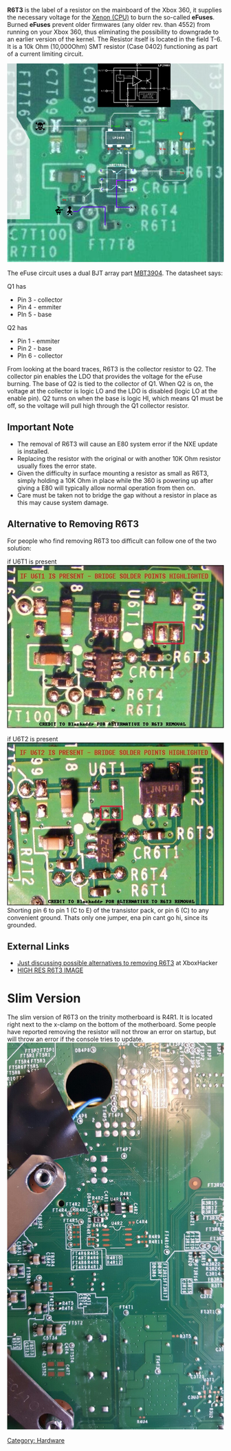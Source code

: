 **R6T3** is the label of a resistor on the mainboard of the Xbox 360, it
supplies the necessary voltage for the [Xenon (CPU)](Xenon_(CPU)) to burn the so-called **eFuses**.
Burned **eFuses** prevent older firmwares (any older rev. than 4552)
from running on your Xbox 360, thus eliminating the possibility to
downgrade to an earlier version of the kernel.
The Resistor itself is located in the field T-6. It is a 10k Ohm (10,000Ohm)
SMT resistor (Case 0402) functioning as part of a current limiting circuit.

![Image](images/R6t3zoom.png)

The eFuse circuit uses a dual BJT array part
[MBT3904](http://www.datasheetcatalog.org/datasheet/lrc/MBT3904DW1T1.pdf).
The datasheet says:

Q1 has

  - Pin 3 - collector
  - Pin 4 - emmiter
  - PIn 5 - base

Q2 has

  - Pin 1 - emmiter
  - Pin 2 - base
  - PIn 6 - collector

From looking at the board traces, R6T3 is the collector resistor to
Q2.
The collector pin enables the LDO that provides the voltage for the
eFuse burning.
The base of Q2 is tied to the collector of Q1.
When Q2 is on, the voltage at the collector is logic LO and the LDO is
disabled (logic LO at the enable pin).
Q2 turns on when the base is logic HI, which means Q1 must be off, so
the voltage will pull high through the Q1 collector resistor.

## Important Note

  - The removal of R6T3 will cause an E80 system error if the NXE update
    is installed.
  - Replacing the resistor with the original or with another 10K Ohm
    resistor usually fixes the error state.
  - Given the difficulty in surface mounting a resistor as small as
    R6T3, simply holding a 10K Ohm in place while the 360 is powering up
    after giving a E80 will typically allow normal operation from then
    on.
  - Care must be taken not to bridge the gap without a resistor in place
    as this may cause system damage.

## Alternative to Removing R6T3

For people who find removing R6T3 too difficult can follow one of the
two solution:

if U6T1 is present
![Solder Points to Bridge on Xenon](images/Xenon1DONE12.jpg)

if U6T2 is present
![Solder Points to Bridge on Jasper](images/Jasper1DONE12.jpg)
Shorting pin 6 to pin 1 (C to E) of the transistor pack, or pin 6 (C) to
any convenient ground. Thats only one jumper, ena pin cant go hi, since
its grounded.

## External Links

  - [Just discussing possible alternatives to removing R6T3](https://web.archive.org/web/20100213101317/http://www.xboxhacker.org/index.php?topic=13658.0) at XboxHacker
  - [HIGH RES R6T3 IMAGE](http://www.360mods.net/modules/coppermine/albums/userpics/efuse/r6t3.jpg)

# Slim Version

The slim version of R6T3 on the trinity motherboard is R4R1. It is
located right next to the x-clamp on the bottom of the motherboard. Some
people have reported removing the resistor will not throw an error on
startup, but will throw an error if the console tries to update.
![R4R1](images/Trinity_R4R1.jpg)

[Category: Hardware](/Hardware)
